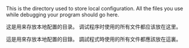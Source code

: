 This is the directory used to store local configuration. All the files you use while debugging your program should go here.

这是用来存放本地配置的目录。 调试程序时使用的所有文件都应该放在这里。

這是用來存放本地配置的目錄。 調試程式時使用的所有文件都應該放在這裏。
